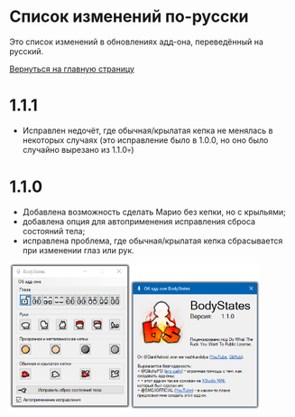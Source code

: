 # Список изменений по-русски
Это список изменений в обновлениях адд-она, переведённый на русский.

[Вернуться на главную страницу](https://github.com/vazhka-dolya/bodystates/blob/main/README.ru.md)
# 1.1.1
- Исправлен недочёт, где обычная/крылатая кепка не менялась в некоторых случаях (это исправление было в 1.0.0, но оно было случайно вырезано из 1.1.0💀)
# 1.1.0
- Добавлена возможность сделать Марио без кепки, но с крыльями;
- добавлена опция для автоприменения исправления сброса состояний тела;
- исправлена проблема, где обычная/крылатая кепка сбрасывается при изменении глаз или рук.

<p>
  <img src="https://github.com/vazhka-dolya/bodystates/blob/main/GitHubImages/ReadmeImage3_rus2.png" width="444"/>
</p>
